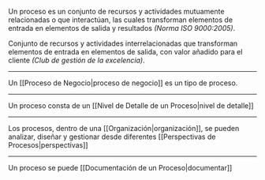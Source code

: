 Un proceso es un conjunto de recursos y actividades mutuamente relacionadas o que interactúan, las cuales transforman elementos de entrada en elementos de salida y resultados *(Norma ISO 9000:2005)*.

Conjunto de recursos y actividades interrelacionadas que transforman elementos de entrada en elementos de salida, con valor añadido para el cliente *(Club de gestión de la excelencia)*.

---

Un [[Proceso de Negocio|proceso de negocio]] es un tipo de proceso.

---

Un proceso consta de un [[Nivel de Detalle de un Proceso|nivel de detalle]]

---

Los procesos, dentro de una [[Organización|organización]], se pueden analizar, diseñar y gestionar desde diferentes [[Perspectivas de Procesos|perspectivas]]

---

Un proceso se puede [[Documentación de un Proceso|documentar]]